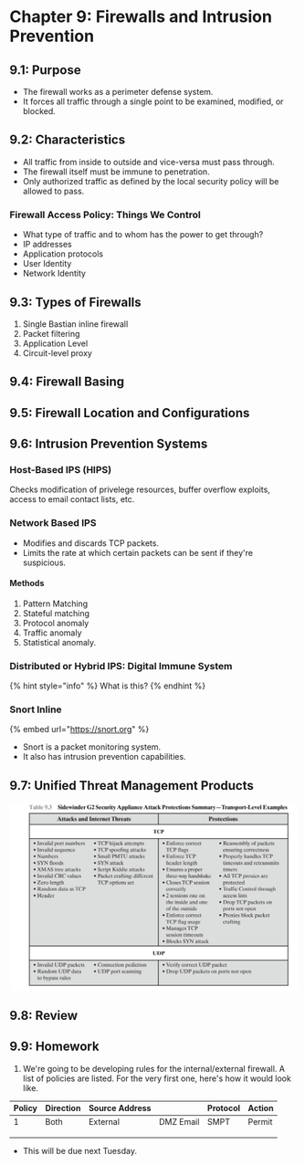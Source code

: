 # Chapter 9: Firewalls and Intrusion Prevention

## 9.1: Purpose

* The firewall works as a perimeter defense system.
* It forces all traffic through a single point to be examined, modified, or blocked.

## 9.2: Characteristics

* All traffic from inside to outside and vice-versa must pass through.
* The firewall itself must be immune to penetration.
* Only authorized traffic as defined by the local security policy will be allowed to pass.

### Firewall Access Policy: Things We Control

* What type of traffic and to whom has the power to get through?
* IP addresses
* Application protocols
* User Identity
* Network Identity

## 9.3: Types of Firewalls

1. Single Bastian inline firewall
2. Packet filtering
3. Application Level
4. Circuit-level proxy

## 9.4: Firewall Basing

## 9.5: Firewall Location and Configurations

## 9.6: Intrusion Prevention Systems

### Host-Based IPS (HIPS)

Checks modification of privelege resources, buffer overflow exploits, access to email contact lists, etc.

### Network Based IPS

* Modifies and discards TCP packets.
* Limits the rate at which certain packets can be sent if they're suspicious.

#### Methods

1. Pattern Matching
2. Stateful matching
3. Protocol anomaly
4. Traffic anomaly
5. Statistical anomaly.

### Distributed or Hybrid IPS: Digital Immune System

{% hint style="info" %}
What is this?
{% endhint %}

### Snort Inline

{% embed url="https://snort.org" %}

* Snort is a packet monitoring system.
* It also has intrusion prevention capabilities.&#x20;

## 9.7: Unified Threat Management Products

![](<../../.gitbook/assets/image (640) (2).png>)

## 9.8: Review

## 9.9: Homework

1. We're going to be developing rules for the internal/external firewall. A list of policies are listed. For the very first one, here's how it would look like.

| Policy | Direction | Source Address |           | Protocol | Action |
| ------ | --------- | -------------- | --------- | -------- | ------ |
| 1      | Both      | External       | DMZ Email | SMPT     | Permit |
|        |           |                |           |          |        |
|        |           |                |           |          |        |
|        |           |                |           |          |        |

* This will be due next Tuesday.&#x20;
